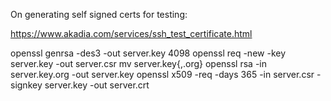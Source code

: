 On generating self signed certs for testing:

https://www.akadia.com/services/ssh_test_certificate.html

openssl genrsa -des3 -out server.key 4098
openssl req -new -key server.key -out server.csr
mv server.key{,.org}
openssl rsa -in server.key.org -out server.key
openssl x509 -req -days 365 -in server.csr -signkey server.key -out server.crt

